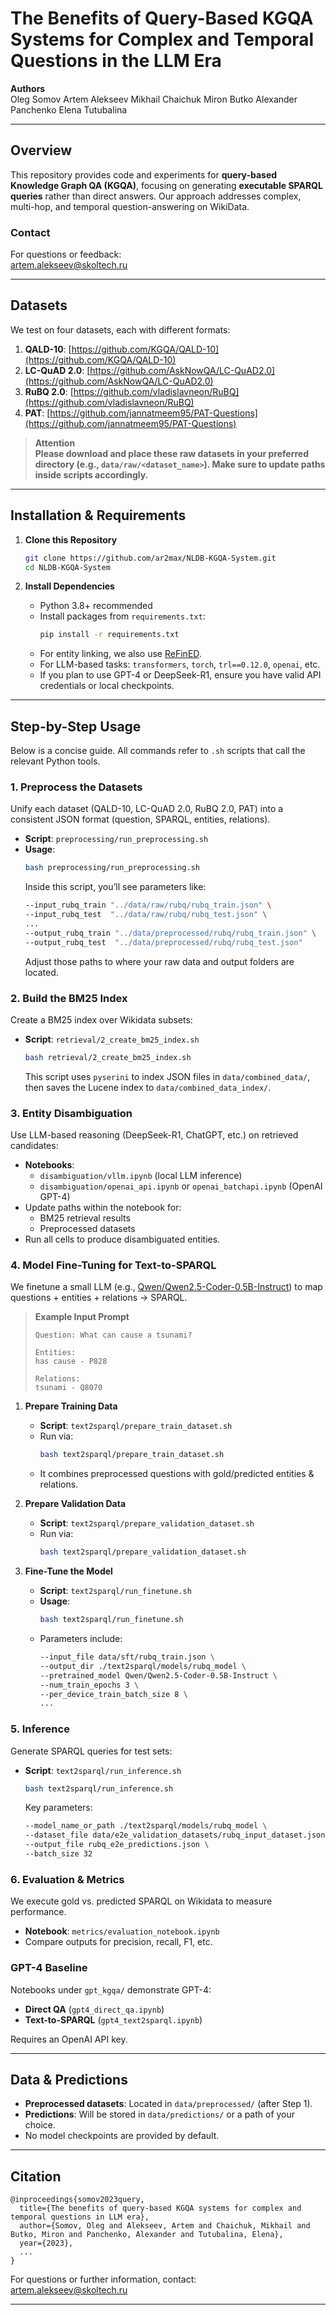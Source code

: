 # The Benefits of Query-Based KGQA Systems for Complex and Temporal Questions in the LLM Era

**Authors**  
Oleg Somov
Artem Alekseev
Mikhail Chaichuk
Miron Butko
Alexander Panchenko 
Elena Tutubalina

---

## Overview

This repository provides code and experiments for **query-based Knowledge Graph QA (KGQA)**, focusing on generating **executable SPARQL queries** rather than direct answers. Our approach addresses complex, multi-hop, and temporal question-answering on WikiData.

### Contact
For questions or feedback:  
[artem.alekseev@skoltech.ru](mailto:artem.alekseev@skoltech.ru)

---

## Datasets

We test on four datasets, each with different formats:

1. **QALD-10**: [https://github.com/KGQA/QALD-10](https://github.com/KGQA/QALD-10)  
2. **LC-QuAD 2.0**: [https://github.com/AskNowQA/LC-QuAD2.0](https://github.com/AskNowQA/LC-QuAD2.0)  
3. **RuBQ 2.0**: [https://github.com/vladislavneon/RuBQ](https://github.com/vladislavneon/RuBQ)  
4. **PAT**: [https://github.com/jannatmeem95/PAT-Questions](https://github.com/jannatmeem95/PAT-Questions)

> **Attention**  
> **Please download and place these raw datasets in your preferred directory (e.g., `data/raw/<dataset_name>`). Make sure to update paths inside scripts accordingly.**

---

## Installation & Requirements

1. **Clone this Repository**  
   ```bash
   git clone https://github.com/ar2max/NLDB-KGQA-System.git
   cd NLDB-KGQA-System
   ```

2. **Install Dependencies**  
   - Python 3.8+ recommended  
   - Install packages from `requirements.txt`:
     ```bash
     pip install -r requirements.txt
     ```
   - For entity linking, we also use [ReFinED](https://github.com/amazon-science/ReFinED).  
   - For LLM-based tasks: `transformers`, `torch`, `trl==0.12.0`, `openai`, etc.  
   - If you plan to use GPT-4 or DeepSeek-R1, ensure you have valid API credentials or local checkpoints.

---

## Step-by-Step Usage

Below is a concise guide. All commands refer to `.sh` scripts that call the relevant Python tools.

### 1. **Preprocess the Datasets**

Unify each dataset (QALD-10, LC-QuAD 2.0, RuBQ 2.0, PAT) into a consistent JSON format (question, SPARQL, entities, relations).  
- **Script**: `preprocessing/run_preprocessing.sh`  
- **Usage**:
  ```bash
  bash preprocessing/run_preprocessing.sh
  ```
  Inside this script, you’ll see parameters like:
  ```bash
  --input_rubq_train "../data/raw/rubq/rubq_train.json" \
  --input_rubq_test  "../data/raw/rubq/rubq_test.json" \
  ...
  --output_rubq_train "../data/preprocessed/rubq/rubq_train.json" \
  --output_rubq_test  "../data/preprocessed/rubq/rubq_test.json"
  ```
  Adjust those paths to where your raw data and output folders are located.

### 2. **Build the BM25 Index**

Create a BM25 index over Wikidata subsets:
- **Script**: `retrieval/2_create_bm25_index.sh`
  ```bash
  bash retrieval/2_create_bm25_index.sh
  ```
  This script uses `pyserini` to index JSON files in `data/combined_data/`, then saves the Lucene index to `data/combined_data_index/`.

### 3. **Entity Disambiguation**

Use LLM-based reasoning (DeepSeek-R1, ChatGPT, etc.) on retrieved candidates:
- **Notebooks**:  
  - `disambiguation/vllm.ipynb` (local LLM inference)  
  - `disambiguation/openai_api.ipynb` or `openai_batchapi.ipynb` (OpenAI GPT-4)  
- Update paths within the notebook for:
  - BM25 retrieval results  
  - Preprocessed datasets  
- Run all cells to produce disambiguated entities.

### 4. **Model Fine-Tuning for Text-to-SPARQL**

We finetune a small LLM (e.g., [Qwen/Qwen2.5-Coder-0.5B-Instruct](https://huggingface.co/Qwen/Qwen2.5-Coder-0.5B-Instruct)) to map questions + entities + relations → SPARQL.

> **Example Input Prompt**  
> ```text
> Question: What can cause a tsunami?
>
> Entities:
> has cause - P828
>
> Relations:
> tsunami - Q8070
> ```

1. **Prepare Training Data**  
   - **Script**: `text2sparql/prepare_train_dataset.sh`  
   - Run via:
     ```bash
     bash text2sparql/prepare_train_dataset.sh
     ```
   - It combines preprocessed questions with gold/predicted entities & relations.

2. **Prepare Validation Data**  
   - **Script**: `text2sparql/prepare_validation_dataset.sh`  
   - Run via:
     ```bash
     bash text2sparql/prepare_validation_dataset.sh
     ```

3. **Fine-Tune the Model**  
   - **Script**: `text2sparql/run_finetune.sh`  
   - **Usage**:
     ```bash
     bash text2sparql/run_finetune.sh
     ```
   - Parameters include:
     ```bash
     --input_file data/sft/rubq_train.json \
     --output_dir ./text2sparql/models/rubq_model \
     --pretrained_model Qwen/Qwen2.5-Coder-0.5B-Instruct \
     --num_train_epochs 3 \
     --per_device_train_batch_size 8 \
     ...
     ```

### 5. **Inference**

Generate SPARQL queries for test sets:
- **Script**: `text2sparql/run_inference.sh`
  ```bash
  bash text2sparql/run_inference.sh
  ```
  Key parameters:
  ```bash
  --model_name_or_path ./text2sparql/models/rubq_model \
  --dataset_file data/e2e_validation_datasets/rubq_input_dataset.json \
  --output_file rubq_e2e_predictions.json \
  --batch_size 32
  ```

### 6. **Evaluation & Metrics**

We execute gold vs. predicted SPARQL on Wikidata to measure performance.  
- **Notebook**: `metrics/evaluation_notebook.ipynb`  
- Compare outputs for precision, recall, F1, etc.

### GPT-4 Baseline

Notebooks under `gpt_kgqa/` demonstrate GPT-4:
- **Direct QA** (`gpt4_direct_qa.ipynb`)  
- **Text-to-SPARQL** (`gpt4_text2sparql.ipynb`)  

Requires an OpenAI API key.

---

## Data & Predictions

- **Preprocessed datasets**: Located in `data/preprocessed/` (after Step 1).
- **Predictions**: Will be stored in `data/predictions/` or a path of your choice.
- No model checkpoints are provided by default.

---

## Citation

```
@inproceedings{somov2023query,
  title={The benefits of query-based KGQA systems for complex and temporal questions in LLM era},
  author={Somov, Oleg and Alekseev, Artem and Chaichuk, Mikhail and Butko, Miron and Panchenko, Alexander and Tutubalina, Elena},
  year={2023},
  ...
}
```

For questions or further information, contact:  
[artem.alekseev@skoltech.ru](mailto:artem.alekseev@skoltech.ru)

---

